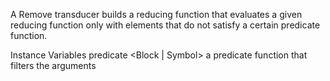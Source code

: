 A Remove transducer builds a reducing function that evaluates a given reducing function only with elements that do not satisfy a certain predicate function.

Instance Variables
	predicate	<Block | Symbol>	a predicate function that filters the arguments


